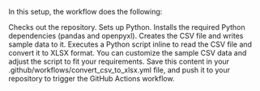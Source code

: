 In this setup, the workflow does the following:

Checks out the repository.
Sets up Python.
Installs the required Python dependencies (pandas and openpyxl).
Creates the CSV file and writes sample data to it.
Executes a Python script inline to read the CSV file and convert it to XLSX format.
You can customize the sample CSV data and adjust the script to fit your requirements. Save this content in your .github/workflows/convert_csv_to_xlsx.yml file, and push it to your repository to trigger the GitHub Actions workflow.
